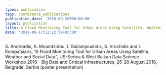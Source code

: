 ```yaml
---
types: publication
tags: conference_publications
publication_date: '2018-08-26T00:00:00'
layout: publication
title: A Flood Monitoring Tool for Urban Areas Using Satellite, Weather and Social Data
date: '2018-09-17T12:22:59+03:00'
---
```

S. Andreadis, A. Moumtzidou, I. Gialampoukidis, S. Vrochidis and I. Kompatsiaris, “A Flood Monitoring Tool for Urban Areas Using Satellite, Weather and Social Data", US-Serbia & West Balkan Data Science Workshop 2018 - Big Data and Critical Infrastructures, 26-28 August 2018, Belgrade, Serbia (poster presentation) 